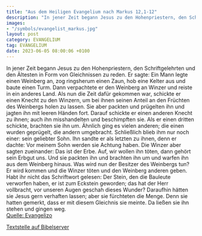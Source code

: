 ```yaml
---
title: "Aus dem Heiligen Evangelium nach Markus 12,1-12"
description: "In jener Zeit begann Jesus zu den Hohenpriestern, den Schriftgelehrten und den Ältesten in Form von Gleichnissen zu reden. Er sagte: Ein Mann legte einen Weinberg an, zog ringsherum einen Zaun, hob eine Kelter aus und baute einen Turm. Dann verpachtete er den Weinberg an Winzer u...."
images:
- "/symbols/evangelist_markus.jpg"
layout: post
category: EVANGELIUM
tag: EVANGELIUM
date: 2023-06-05 08:00:06 +0100
---
```

In jener Zeit begann Jesus zu den Hohenpriestern, den Schriftgelehrten und den Ältesten in Form von Gleichnissen zu reden. Er sagte: Ein Mann legte einen Weinberg an, zog ringsherum einen Zaun, hob eine Kelter aus und baute einen Turm. Dann verpachtete er den Weinberg an Winzer und reiste in ein anderes Land.<!--more-->
Als nun die Zeit dafür gekommen war, schickte er einen Knecht zu den Winzern, um bei ihnen seinen Anteil an den Früchten des Weinbergs holen zu lassen.
Sie aber packten und prügelten ihn und jagten ihn mit leeren Händen fort.
Darauf schickte er einen anderen Knecht zu ihnen; auch ihn misshandelten und beschimpften sie.
Als er einen dritten schickte, brachten sie ihn um. Ähnlich ging es vielen anderen; die einen wurden geprügelt, die andern umgebracht.
Schließlich blieb ihm nur noch einer: sein geliebter Sohn. Ihn sandte er als letzten zu ihnen, denn er dachte: Vor meinem Sohn werden sie Achtung haben.
Die Winzer aber sagten zueinander: Das ist der Erbe. Auf, wir wollen ihn töten, dann gehört sein Erbgut uns.
Und sie packten ihn und brachten ihn um und warfen ihn aus dem Weinberg hinaus.
Was wird nun der Besitzer des Weinbergs tun? Er wird kommen und die Winzer töten und den Weinberg anderen geben.
Habt ihr nicht das Schriftwort gelesen: Der Stein, den die Bauleute verworfen haben, er ist zum Eckstein geworden;
das hat der Herr vollbracht, vor unseren Augen geschah dieses Wunder?
Daraufhin hätten sie Jesus gern verhaften lassen; aber sie fürchteten die Menge. Denn sie hatten gemerkt, dass er mit diesem Gleichnis sie meinte. Da ließen sie ihn stehen und gingen weg.<br>
[Quelle: Evangelizo](https://evangeliumtagfuertag.org/DE/gospel)

[Textstelle auf Bibelserver](https://www.bibleserver.com/EU/Markus12,1-12)
